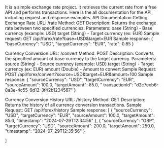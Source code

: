 It is a simple exchange rate project. It retrieves the current rate from a free API and performs transactions.
Here is the all documentation for the API, including request and response examples.
API Documentation
Getting Exchange Rate
URL: /rate
Method: GET
Description: Returns the exchange rate between two specified currencies.
Parameters:
base (String) - Base currency (example: USD)
target (String) - Target currency (ex: EUR)
Sample request:
GET /api/forex/rate?base=USD&target=EUR
Sample response:
{
    "baseCurrency": "USD",
    "targetCurrency": "EUR",
    "rate": 0.85
}

Currency Conversion
URL: /convert
Method: POST
Description: Converts the specified amount of base currency to the target currency.
Parameters:
source (String) - Source currency (example: USD)
target (String) - Target currency (ex: EUR)
amount (Double) - Amount to convert
Sample Request:
POST /api/forex/convert?source=USD&target=EUR&amount=100
Sample response:
{
    "sourceCurrency": "USD",
    "targetCurrency": "EUR",
    "sourceAmount": 100.0,
    "targetAmount": 85.0,
    "
    transactionId": "d2c7eeb6-8a3e-4c55-9d12-3f42b1234567"
}

Currency Conversion History
URL: /history
Method: GET
Description: Returns the history of all currency conversion transactions.
Sample Request:
GET /api/forex/history
Sample response:
[
    {
        "sourceCurrency": "USD",
        "targetCurrency": "EUR",
        "sourceAmount": 100.0,
        "targetAmount": 85.0,
        "timestamp": "2024-07-29T12:34:56"
    },
    {
        "sourceCurrency": "GBP",
        "targetCurrency": "USD",
        "sourceAmount": 200.0,
        "targetAmount": 250.0,
        "timestamp": "2024-07-29T12:35:56"
    }

]


